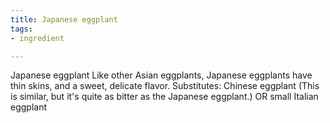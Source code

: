 ```yaml
---
title: Japanese eggplant
tags:
- ingredient

---
```

Japanese eggplant Like other Asian eggplants, Japanese eggplants have thin skins, and a sweet, delicate flavor. Substitutes: Chinese eggplant (This is similar, but it's quite as bitter as the Japanese eggplant.) OR small Italian eggplant
